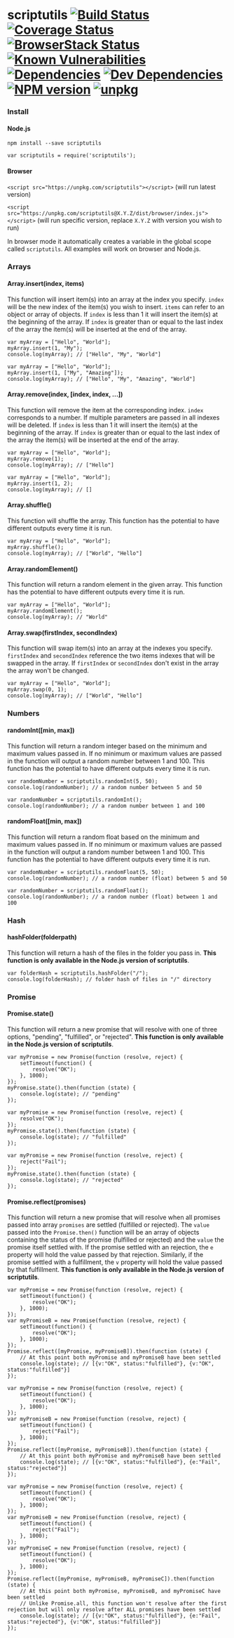 # scriptutils [![Build Status](https://travis-ci.org/rrainn/scriptutils.svg?branch=master)](https://travis-ci.org/rrainn/scriptutils) [![Coverage Status](https://coveralls.io/repos/github/rrainn/scriptutils/badge.svg?branch=master)](https://coveralls.io/github/rrainn/scriptutils?branch=master) [![BrowserStack Status](https://www.browserstack.com/automate/badge.svg?badge_key=ZCt5dzFZV1Vvd0ZTUXR6dEtkTy9XOEZNdmNQOC9WN2VOcWNxR3Q5d09qMD0tLXhrUWNLdEJDMTNEYzFGV3d5dDlIUFE9PQ==--72fdff953eba74306eb1bdbb0a9729cb5c4ab122)](https://www.browserstack.com/automate/public-build/ZCt5dzFZV1Vvd0ZTUXR6dEtkTy9XOEZNdmNQOC9WN2VOcWNxR3Q5d09qMD0tLXhrUWNLdEJDMTNEYzFGV3d5dDlIUFE9PQ==--72fdff953eba74306eb1bdbb0a9729cb5c4ab122) [![Known Vulnerabilities](https://snyk.io/test/github/rrainn/scriptutils/badge.svg)](https://snyk.io/test/github/rrainn/scriptutils) [![Dependencies](https://david-dm.org/rrainn/scriptutils.svg)](https://david-dm.org/rrainn/scriptutils) [![Dev Dependencies](https://david-dm.org/rrainn/scriptutils/dev-status.svg)](https://david-dm.org/rrainn/scriptutils?type=dev) [![NPM version](https://badge.fury.io/js/scriptutils.svg)](http://badge.fury.io/js/scriptutils) [![unpkg](https://img.shields.io/badge/browser-unpkg-brightgreen.svg)](https://unpkg.com/scriptutils)

### Install

#### Node.js

`npm install --save scriptutils`

`var scriptutils = require('scriptutils');`

#### Browser

`<script src="https://unpkg.com/scriptutils"></script>` (will run latest version)

`<script src="https://unpkg.com/scriptutils@X.Y.Z/dist/browser/index.js"></script>` (will run specific version, replace `X.Y.Z` with version you wish to run)

In browser mode it automatically creates a variable in the global scope called `scriptutils`. All examples will work on browser and Node.js.

### Arrays

#### Array.insert(index, items)

This function will insert item(s) into an array at the index you specify. `index` will be the new index of the item(s) you wish to insert. `items` can refer to an object or array of objects. If `index` is less than 1 it will insert the item(s) at the beginning of the array. If `index` is greater than or equal to the last index of the array the item(s) will be inserted at the end of the array.

```
var myArray = ["Hello", "World"];
myArray.insert(1, "My");
console.log(myArray); // ["Hello", "My", "World"]
```

```
var myArray = ["Hello", "World"];
myArray.insert(1, ["My", "Amazing"]);
console.log(myArray); // ["Hello", "My", "Amazing", "World"]
```

#### Array.remove(index, [index, index, ...])

This function will remove the item at the corresponding index. `index` corresponds to a number. If multiple parameters are passed in all indexes will be deleted. If `index` is less than 1 it will insert the item(s) at the beginning of the array. If `index` is greater than or equal to the last index of the array the item(s) will be inserted at the end of the array.

```
var myArray = ["Hello", "World"];
myArray.remove(1);
console.log(myArray); // ["Hello"]
```

```
var myArray = ["Hello", "World"];
myArray.insert(1, 2);
console.log(myArray); // []
```

#### Array.shuffle()

This function will shuffle the array. This function has the potential to have different outputs every time it is run.

```
var myArray = ["Hello", "World"];
myArray.shuffle();
console.log(myArray); // ["World", "Hello"]
```

#### Array.randomElement()

This function will return a random element in the given array. This function has the potential to have different outputs every time it is run.

```
var myArray = ["Hello", "World"];
myArray.randomElement();
console.log(myArray); // "World"
```

#### Array.swap(firstIndex, secondIndex)

This function will swap item(s) into an array at the indexes you specify. `firstIndex` and `secondIndex` reference the two items indexes that will be swapped in the array. If `firstIndex` or `secondIndex` don't exist in the array the array won't be changed.

```
var myArray = ["Hello", "World"];
myArray.swap(0, 1);
console.log(myArray); // ["World", "Hello"]
```


### Numbers

#### randomInt([min, max])

This function will return a random integer based on the minimum and maximum values passed in. If no minimum or maximum values are passed in the function will output a random number between 1 and 100. This function has the potential to have different outputs every time it is run.

```
var randomNumber = scriptutils.randomInt(5, 50);
console.log(randomNumber); // a random number between 5 and 50
```

```
var randomNumber = scriptutils.randomInt();
console.log(randomNumber); // a random number between 1 and 100
```

#### randomFloat([min, max])

This function will return a random float based on the minimum and maximum values passed in. If no minimum or maximum values are passed in the function will output a random number between 1 and 100. This function has the potential to have different outputs every time it is run.

```
var randomNumber = scriptutils.randomFloat(5, 50);
console.log(randomNumber); // a random number (float) between 5 and 50
```

```
var randomNumber = scriptutils.randomFloat();
console.log(randomNumber); // a random number (float) between 1 and 100
```


### Hash

#### hashFolder(folderpath)

This function will return a hash of the files in the folder you pass in. **This function is only available in the Node.js version of scriptutils**.

```
var folderHash = scriptutils.hashFolder("/");
console.log(folderHash); // folder hash of files in "/" directory
```


### Promise

#### Promise.state()

This function will return a new promise that will resolve with one of three options, "pending", "fulfilled", or "rejected". **This function is only available in the Node.js version of scriptutils**.

```
var myPromise = new Promise(function (resolve, reject) {
	setTimeout(function() {
		resolve("OK");
	}, 1000);
});
myPromise.state().then(function (state) {
	console.log(state); // "pending"
});
```

```
var myPromise = new Promise(function (resolve, reject) {
	resolve("OK");
});
myPromise.state().then(function (state) {
	console.log(state); // "fulfilled"
});
```

```
var myPromise = new Promise(function (resolve, reject) {
	reject("Fail");
});
myPromise.state().then(function (state) {
	console.log(state); // "rejected"
});
```


#### Promise.reflect(promises)

This function will return a new promise that will resolve when all promises passed into array `promises` are settled (fulfilled or rejected). The `value` passed into the `Promise.then()` function will be an array of objects containing the status of the promise (fulfilled or rejected) and the `value` the promise itself settled with. If the promise settled with an rejection, the `e` property will hold the value passed by that rejection. Similarly, if the promise settled with a fulfillment, the `v` property will hold the value passed by that fulfillment. **This function is only available in the Node.js version of scriptutils**.

```
var myPromise = new Promise(function (resolve, reject) {
	setTimeout(function() {
		resolve("OK");
	}, 1000);
});
var myPromiseB = new Promise(function (resolve, reject) {
	setTimeout(function() {
		resolve("OK");
	}, 1000);
});
Promise.reflect([myPromise, myPromiseB]).then(function (state) {
	// At this point both myPromise and myPromiseB have been settled
	console.log(state); // [{v:"OK", status:"fulfilled"}, {v:"OK", status:"fulfilled"}]
});
```

```
var myPromise = new Promise(function (resolve, reject) {
	setTimeout(function() {
		resolve("OK");
	}, 1000);
});
var myPromiseB = new Promise(function (resolve, reject) {
	setTimeout(function() {
		reject("Fail");
	}, 1000);
});
Promise.reflect([myPromise, myPromiseB]).then(function (state) {
	// At this point both myPromise and myPromiseB have been settled
	console.log(state); // [{v:"OK", status:"fulfilled"}, {e:"Fail", status:"rejected"}]
});
```

```
var myPromise = new Promise(function (resolve, reject) {
	setTimeout(function() {
		resolve("OK");
	}, 1000);
});
var myPromiseB = new Promise(function (resolve, reject) {
	setTimeout(function() {
		reject("Fail");
	}, 1000);
});
var myPromiseC = new Promise(function (resolve, reject) {
	setTimeout(function() {
		resolve("OK");
	}, 1000);
});
Promise.reflect([myPromise, myPromiseB, myPromiseC]).then(function (state) {
	// At this point both myPromise, myPromiseB, and myPromiseC have been settled
	// Unlike Promise.all, this function won't resolve after the first rejection but will only resolve after ALL promises have been settled
	console.log(state); // [{v:"OK", status:"fulfilled"}, {e:"Fail", status:"rejected"}, {v:"OK", status:"fulfilled"}]
});
```
